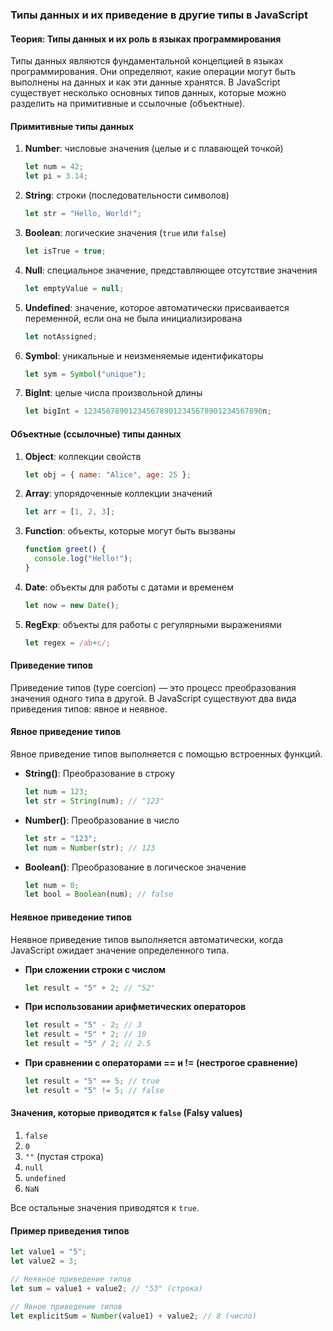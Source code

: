 ### Типы данных и их приведение в другие типы в JavaScript

#### Теория: Типы данных и их роль в языках программирования
Типы данных являются фундаментальной концепцией в языках программирования. Они определяют, какие операции могут быть выполнены на данных и как эти данные хранятся. В JavaScript существует несколько основных типов данных, которые можно разделить на примитивные и ссылочные (объектные).

#### Примитивные типы данных
1. **Number**: числовые значения (целые и с плавающей точкой)
   ```javascript
   let num = 42;
   let pi = 3.14;
   ```

2. **String**: строки (последовательности символов)
   ```javascript
   let str = "Hello, World!";
   ```

3. **Boolean**: логические значения (`true` или `false`)
   ```javascript
   let isTrue = true;
   ```

4. **Null**: специальное значение, представляющее отсутствие значения
   ```javascript
   let emptyValue = null;
   ```

5. **Undefined**: значение, которое автоматически присваивается переменной, если она не была инициализирована
   ```javascript
   let notAssigned;
   ```

6. **Symbol**: уникальные и неизменяемые идентификаторы
   ```javascript
   let sym = Symbol("unique");
   ```

7. **BigInt**: целые числа произвольной длины
   ```javascript
   let bigInt = 1234567890123456789012345678901234567890n;
   ```

#### Объектные (ссылочные) типы данных
1. **Object**: коллекции свойств
   ```javascript
   let obj = { name: "Alice", age: 25 };
   ```

2. **Array**: упорядоченные коллекции значений
   ```javascript
   let arr = [1, 2, 3];
   ```

3. **Function**: объекты, которые могут быть вызваны
   ```javascript
   function greet() {
     console.log("Hello!");
   }
   ```

4. **Date**: объекты для работы с датами и временем
   ```javascript
   let now = new Date();
   ```

5. **RegExp**: объекты для работы с регулярными выражениями
   ```javascript
   let regex = /ab+c/;
   ```

#### Приведение типов
Приведение типов (type coercion) — это процесс преобразования значения одного типа в другой. В JavaScript существуют два вида приведения типов: явное и неявное.

#### Явное приведение типов
Явное приведение типов выполняется с помощью встроенных функций.

- **String()**: Преобразование в строку
  ```javascript
  let num = 123;
  let str = String(num); // "123"
  ```

- **Number()**: Преобразование в число
  ```javascript
  let str = "123";
  let num = Number(str); // 123
  ```

- **Boolean()**: Преобразование в логическое значение
  ```javascript
  let num = 0;
  let bool = Boolean(num); // false
  ```

#### Неявное приведение типов
Неявное приведение типов выполняется автоматически, когда JavaScript ожидает значение определенного типа.

- **При сложении строки с числом**
  ```javascript
  let result = "5" + 2; // "52"
  ```

- **При использовании арифметических операторов**
  ```javascript
  let result = "5" - 2; // 3
  let result = "5" * 2; // 10
  let result = "5" / 2; // 2.5
  ```

- **При сравнении с операторами == и != (нестрогое сравнение)**
  ```javascript
  let result = "5" == 5; // true
  let result = "5" != 5; // false
  ```

#### Значения, которые приводятся к `false` (Falsy values)
1. `false`
2. `0`
3. `""` (пустая строка)
4. `null`
5. `undefined`
6. `NaN`

Все остальные значения приводятся к `true`.

#### Пример приведения типов
```javascript
let value1 = "5";
let value2 = 3;

// Неявное приведение типов
let sum = value1 + value2; // "53" (строка)

// Явное приведение типов
let explicitSum = Number(value1) + value2; // 8 (число)
```